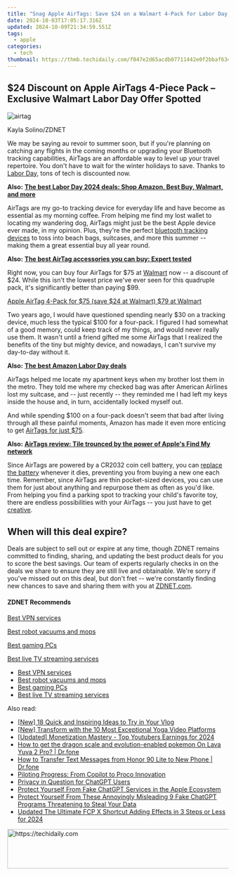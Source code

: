 ```yaml
---
title: "Snag Apple AirTags: Save $24 on a Walmart 4-Pack for Labor Day - Exclusive Offer Reported by ZDNET"
date: 2024-10-03T17:05:17.316Z
updated: 2024-10-09T21:34:59.551Z
tags:
  - apple
categories:
  - tech
thumbnail: https://thmb.techidaily.com/f047e2d65acdb07711442e0f2bbaf634be9eacb93e4be86849bf37896b7a66cb.jpg
---
```


## $24 Discount on Apple AirTags 4-Piece Pack – Exclusive Walmart Labor Day Offer Spotted

![airtag](https://www.zdnet.com/a/img/resize/b1e5ab58fd08f86f770e538b06647ad1995f45f7/2024/02/20/16bed821-221f-4af3-aa35-0043a2afc64c/img-0685.jpg?auto=webp&width=1280)

Kayla Solino/ZDNET

We may be saying au revoir to summer soon, but if you're planning on catching any flights in the coming months or upgrading your Bluetooth tracking capabilities, AirTags are an affordable way to level up your travel repertoire. You don't have to wait for the winter holidays to save. Thanks to [Labor Day](https://www.zdnet.com/article/best-labor-day-deals-2024/#link={), tons of tech is discounted now. 

**Also:** [**The best Labor Day 2024 deals: Shop Amazon, Best Buy, Walmart, and more**](https://www.zdnet.com/article/best-labor-day-deals-2024/)

AirTags are my go-to tracking device for everyday life and have become as essential as my morning coffee. From helping me find my lost wallet to locating my wandering dog, AirTags might just be the best Apple device ever made, in my opinion. Plus, they're the perfect [bluetooth tracking devices](https://www.zdnet.com/article/best-bluetooth-tracker/) to toss into beach bags, suitcases, and more this summer -- making them a great essential buy all year round. 

**Also:** [**The best AirTag accessories you can buy: Expert tested**](https://www.zdnet.com/article/best-airtag-accessories/)

Right now, you can buy four AirTags for $75 at [Walmart](https://goto.walmart.com/c/5597632/565706/9383?sharedid=zdnet&partnerpropertyid=1980086&u=https%3A%2F%2Fwww.walmart.com%2Fip%2FApple-AirTag-4-Pack%2F408992127%3F&subId1=zd-__COM_CLICK_ID__-dtp) now -- a discount of $24\. While this isn't the lowest price we've ever seen for this quadruple pack, it's significantly better than paying $99\. 

[Apple AirTag 4-Pack for $75 (save $24 at Walmart) $79 at Walmart](https://goto.walmart.com/c/5597632/565706/9383?sharedid=zdnet&partnerpropertyid=1980086&u=https%3A%2F%2Fwww.walmart.com%2Fip%2FApple-AirTag-4-Pack%2F408992127%3F&subId1=zd-__COM_CLICK_ID__-dtp)

Two years ago, I would have questioned spending nearly $30 on a tracking device, much less the typical $100 for a four-pack. I figured I had somewhat of a good memory, could keep track of my things, and would never really use them. It wasn't until a friend gifted me some AirTags that I realized the benefits of the tiny but mighty device, and nowadays, I can't survive my day-to-day without it. 

**Also:** [**The best Amazon Labor Day deals**](https://www.zdnet.com/home-and-office/best-labor-day-amazon-deals-2024/)

AirTags helped me locate my apartment keys when my brother lost them in the metro. They told me where my checked bag was after American Airlines lost my suitcase, and -- just recently -- they reminded me I had left my keys inside the house and, in turn, accidentally locked myself out. 

And while spending $100 on a four-pack doesn't seem that bad after living through all these painful moments, Amazon has made it even more enticing to get [AirTags for just $75](https://goto.walmart.com/c/5597632/565706/9383?sharedid=zdnet&partnerpropertyid=1980086&u=https%3A%2F%2Fwww.walmart.com%2Fip%2FApple-AirTag-4-Pack%2F408992127%3F&subId1=zd-__COM_CLICK_ID__-dtp). 

**Also:** [**AirTags review: Tile trounced by the power of Apple's Find My network**](https://www.zdnet.com/product/apple-airtag-anti-loss-bluetooth-tag-for-cellular-phone-tablet-mx532ama/)

Since AirTags are powered by a CR2032 coin cell battery, you can [replace the battery](https://www.zdnet.com/article/how-to-change-the-battery-in-your-apple-airtag/) whenever it dies, preventing you from buying a new one each time. Remember, since AirTags are thin pocket-sized devices, you can use them for just about anything and repurpose them as often as you'd like. From helping you find a parking spot to tracking your child's favorite toy, there are endless possibilities with your AirTags -- you just have to get [creative](https://www.zdnet.com/article/seven-ways-apple-airtags-can-help-you-beyond-tracking-keys/). 

## When will this deal expire?

Deals are subject to sell out or expire at any time, though ZDNET remains committed to finding, sharing, and updating the best product deals for you to score the best savings. Our team of experts regularly checks in on the deals we share to ensure they are still live and obtainable. We're sorry if you've missed out on this deal, but don't fret -- we're constantly finding new chances to save and sharing them with you at [ZDNET.com](https://www.zdnet.com/). 

#### **ZDNET** Recommends

[Best VPN services](https://www.zdnet.com/article/best-vpn/ "Best VPN services")

[Best robot vacuums and mops](https://www.zdnet.com/article/best-robot-vacuum-mop/ "Best robot vacuums and mops")

[Best gaming PCs](https://www.zdnet.com/article/best-gaming-pc/ "Best gaming PCs")

[Best live TV streaming services](https://www.zdnet.com/article/best-live-tv-streaming-service/ "Best live TV streaming services")

* [Best VPN services](https://www.zdnet.com/article/best-vpn/ "Best VPN services")
* [Best robot vacuums and mops](https://www.zdnet.com/article/best-robot-vacuum-mop/ "Best robot vacuums and mops")
* [Best gaming PCs](https://www.zdnet.com/article/best-gaming-pc/ "Best gaming PCs")
* [Best live TV streaming services](https://www.zdnet.com/article/best-live-tv-streaming-service/ "Best live TV streaming services")

<ins class="adsbygoogle"
     style="display:block"
     data-ad-format="autorelaxed"
     data-ad-client="ca-pub-7571918770474297"
     data-ad-slot="1223367746"></ins>

<ins class="adsbygoogle"
     style="display:block"
     data-ad-client="ca-pub-7571918770474297"
     data-ad-slot="8358498916"
     data-ad-format="auto"
     data-full-width-responsive="true"></ins>

<span class="atpl-alsoreadstyle">Also read:</span>
<div><ul>
<li><a href="https://extra-resources.techidaily.com/new-18-quick-and-inspiring-ideas-to-try-in-your-vlog/"><u>[New] 18 Quick and Inspiring Ideas to Try in Your Vlog</u></a></li>
<li><a href="https://youtube-zero.techidaily.com/ransform-with-the-10-most-exceptional-yoga-video-platforms/"><u>[New] Transform with the 10 Most Exceptional Yoga Video Platforms</u></a></li>
<li><a href="https://youtube-tips.techidaily.com/ed-monetization-mastery-top-youtubers-earnings-for-2024/"><u>[Updated] Monetization Mastery - Top Youtubers Earnings for 2024</u></a></li>
<li><a href="https://android-pokemon-go.techidaily.com/how-to-get-the-dragon-scale-and-evolution-enabled-pokemon-on-lava-yuva-2-pro-drfone-by-drfone-virtual-android/"><u>How to get the dragon scale and evolution-enabled pokemon On Lava Yuva 2 Pro? | Dr.fone</u></a></li>
<li><a href="https://android-transfer.techidaily.com/how-to-transfer-text-messages-from-honor-90-lite-to-new-phone-drfone-by-drfone-transfer-from-android-transfer-from-android/"><u>How to Transfer Text Messages from Honor 90 Lite to New Phone | Dr.fone</u></a></li>
<li><a href="https://tech-haven.techidaily.com/piloting-progress-from-copilot-to-proco-innovation/"><u>Piloting Progress: From Copilot to Proco Innovation</u></a></li>
<li><a href="https://tech-haven.techidaily.com/privacy-in-question-for-chatgpt-users/"><u>Privacy in Question for ChatGPT Users</u></a></li>
<li><a href="https://tech-haven.techidaily.com/protect-yourself-from-fake-chatgpt-services-in-the-apple-ecosystem/"><u>Protect Yourself From Fake ChatGPT Services in the Apple Ecosystem</u></a></li>
<li><a href="https://tech-haven.techidaily.com/protect-yourself-from-these-annoyingly-misleading-9-fake-chatgpt-programs-threatening-to-steal-your-data/"><u>Protect Yourself From These Annoyingly Misleading 9 Fake ChatGPT Programs Threatening to Steal Your Data</u></a></li>
<li><a href="https://ai-driven-video-production.techidaily.com/updated-the-ultimate-fcp-x-shortcut-adding-effects-in-3-steps-or-less-for-2024/"><u>Updated The Ultimate FCP X Shortcut Adding Effects in 3 Steps or Less for 2024</u></a></li>
</ul></div>

<!-- affiliate ads begin -->
<a href="https://aligracehair.sjv.io/c/5597632/1975807/19272" target="_top" id="1975807">
  <img src="//a.impactradius-go.com/display-ad/19272-1975807" border="0" alt="https://techidaily.com" width="728" height="90"/>
</a>
<img height="0" width="0" src="https://aligracehair.sjv.io/i/5597632/1975807/19272" style="position:absolute;visibility:hidden;" border="0" />
<!-- affiliate ads end -->

